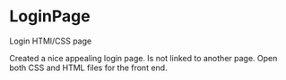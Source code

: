 # LoginPage
Login HTMl/CSS page

Created a nice appealing login page. 
Is not linked to another page. 
Open both CSS and HTML files for the front end.
